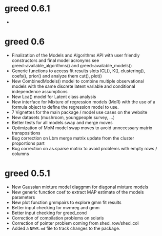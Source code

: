 # greed 0.6.1

* 

# greed 0.6

* Finalization of the Models and Algorithms API with user friendly constructors and final model acronyms see greed::available_algorithms() and greed::available_models()
* Generic functions to access fit results slots ICL(), K(), clustering(), coefs(), prior() and analyze them cut(), plot()
* New CombinedModels() model to combine multiple observational models with the same discrete latent variable and conditional independence assumptions
* New Lca() model for Latent class analysis
* New interface for Mixture of regression models (MoR) with the use of a formula object to define the regression model to use.
* 7 Vignettes for the main package / model use cases on the website
* New datasets (mushroom, youngpeople survey, ...)
* Better tests for all models swap and merge moves
* Optimization of MoM model swap moves to avoid unnecessary matrix transpositions
* Bug correction on Lbm merge matrix update from the cluster proportions part 
* Bug correction on as.sparse matrix to avoid problems with empty rows / columns


# greed 0.5.1

* New Gaussian mixture model diaggmm for diagonal mixture models
* New generic function coef to extract MAP estimate of the models parameters
* New plot function gmmpairs to explore gmm fit results
* Better input checking for mvmreg and gmm
* Better input checking for greed_cond
* Correction of compilation problems on solaris
* Correction of pointer problem coming from shed_row/shed_col
* Added a `NEWS.md` file to track changes to the package.